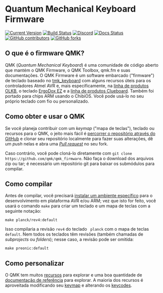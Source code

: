 # Quantum Mechanical Keyboard Firmware

[![Current Version](https://img.shields.io/github/tag/qmk/qmk_firmware.svg)](https://github.com/qmk/qmk_firmware/tags)
[![Build Status](https://travis-ci.org/qmk/qmk_firmware.svg?branch=master)](https://travis-ci.org/qmk/qmk_firmware)
[![Discord](https://img.shields.io/discord/440868230475677696.svg)](https://discord.gg/Uq7gcHh)
[![Docs Status](https://img.shields.io/badge/docs-ready-orange.svg)](https://docs.qmk.fm)
[![GitHub contributors](https://img.shields.io/github/contributors/qmk/qmk_firmware.svg)](https://github.com/qmk/qmk_firmware/pulse/monthly)
[![GitHub forks](https://img.shields.io/github/forks/qmk/qmk_firmware.svg?style=social&label=Fork)](https://github.com/qmk/qmk_firmware/)

## O que é o firmware QMK?
QMK (*Quantum Mechanical Keyboard*) é uma comunidade de código aberto que mantém o QMK Firmware, o QMK Toolbox, qmk.fm e suas documentações. O QMK Firmware é um software embarcado ("firmware") de teclado baseado no [tmk\_keyboard](https://github.com/tmk/tmk_keyboard) com alguns recursos úteis para os controladores Atmel AVR e, mais especificamente, na [linha de produtos OLKB](https://olkb.com), o teclado [ErgoDox EZ](https://www.ergodox-ez.com) e a [linha de produtos Clueboard](https://clueboard.co/). Também foi portado para chips ARM usando o ChibiOS. Você pode usá-lo no seu próprio teclado com fio ou personalizado.

## Como obter e usar o QMK

Se você planeja contribuir com um _keymap_ ("mapa de teclas"), teclado ou recursos para o QMK, o jeito mais fácil é [percorrer o repositório através do GitHub](https://github.com/qmk/qmk_firmware#fork-destination-box) e clonar seu repositório localmente para fazer suas alterações, dê um _push_ nelas e abra uma [_Pull request_](https://github.com/qmk/qmk_firmware/pulls) no seu fork.

Caso contrário, você pode cloná-lo diretamente com `git clone https://github.com/qmk/qmk_firmware`. Não faça o download dos arquivos zip ou tar; é necessário um repositório git para baixar os submódulos para compilar.

## Como compilar

Antes de compilar, você precisará [instalar um ambiente específico](getting_started_build_tools.md) para o desenvolvimento em plataforma AVR e/ou ARM; vez que isto for feito, você usará o comando `make` para criar um teclado e um mapa de teclas com a seguinte notação:

    make planck/rev4:default

Isso compilaria a revisão `rev4` do teclado ` planck` com o mapa de teclas `default`. Nem todos os teclados têm revisões (também chamadas de _subprojects_ ou _folders_); nesse caso, a revisão pode ser omitida:

    make preonic:default

## Como personalizar

O QMK tem muitos [recursos](features.md) para explorar e uma boa quantidade de [documentação de referência](https://docs.qmk.fm) para explorar. A maioria dos recursos é aproveitada modificando seu [keymap](keymap.md) e alterando os [keycodes](keycodes.md).
